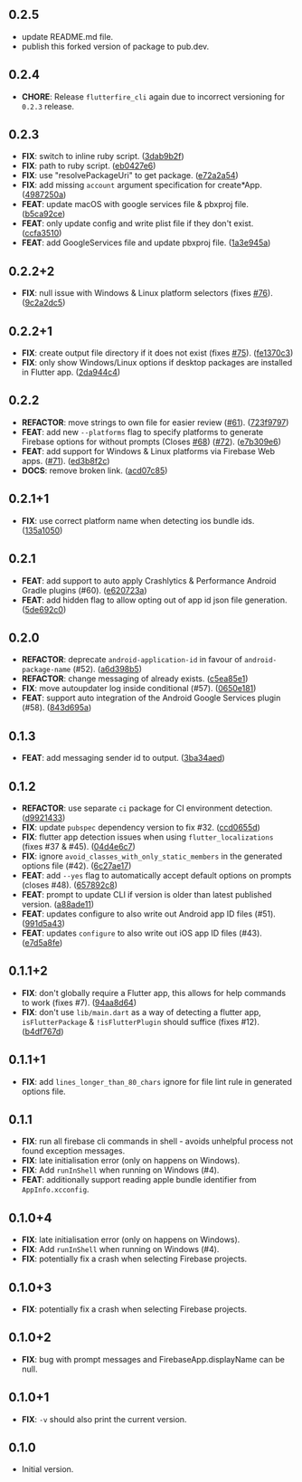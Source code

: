 ## 0.2.5

 - update README.md file.
 - publish this forked version of package to pub.dev.

## 0.2.4

 - **CHORE**: Release `flutterfire_cli` again due to incorrect versioning for `0.2.3` release.

## 0.2.3

 - **FIX**: switch to inline ruby script. ([3dab9b2f](https://github.com/invertase/flutterfire_cli/commit/3dab9b2fbbfdc0b9225224a625b8f89074d5ea3f))
 - **FIX**: path to ruby script. ([eb0427e6](https://github.com/invertase/flutterfire_cli/commit/eb0427e604c1bf7fe46bf15c387077a077f22571))
 - **FIX**: use "resolvePackageUri" to get package. ([e72a2a54](https://github.com/invertase/flutterfire_cli/commit/e72a2a549e197594e1d659164819e289f88bb317))
 - **FIX**: add missing `account` argument specification for create*App. ([4987250a](https://github.com/invertase/flutterfire_cli/commit/4987250a197dfb4731f625e988f3059e3e550b1e))
 - **FEAT**: update macOS with google services file & pbxproj file. ([b5ca92ce](https://github.com/invertase/flutterfire_cli/commit/b5ca92ced93de46a9d029f9272a5c9ace2793516))
 - **FEAT**: only update config and write plist file if they don't exist. ([ccfa3510](https://github.com/invertase/flutterfire_cli/commit/ccfa3510f7b4fae135a1e041c1774bd9717fc131))
 - **FEAT**: add GoogleServices file and update pbxproj file. ([1a3e945a](https://github.com/invertase/flutterfire_cli/commit/1a3e945a3e3ab3501bef32bbc930d72af61df820))

## 0.2.2+2

 - **FIX**: null issue with Windows & Linux platform selectors (fixes [#76](https://github.com/invertase/flutterfire_cli/issues/76)). ([9c2a2dc5](https://github.com/invertase/flutterfire_cli/commit/9c2a2dc5b9fc95f4051da06832d5e5e917906449))

## 0.2.2+1

 - **FIX**: create output file directory if it does not exist (fixes [#75](https://github.com/invertase/flutterfire_cli/issues/75)). ([fe1370c3](https://github.com/invertase/flutterfire_cli/commit/fe1370c3259884cbd2a1a103626b375b420d621a))
 - **FIX**: only show Windows/Linux options if desktop packages are installed in Flutter app. ([2da944c4](https://github.com/invertase/flutterfire_cli/commit/2da944c45b0c9e1308eecb8ea1ff21295eabeafa))

## 0.2.2

 - **REFACTOR**: move strings to own file for easier review ([#61](https://github.com/invertase/flutterfire_cli/issues/61)). ([723f9797](https://github.com/invertase/flutterfire_cli/commit/723f9797c41db4a008804116a1cb0ea069aaa238))
 - **FEAT**: add new `--platforms` flag to specify platforms to generate Firebase options for without prompts (Closes [#68](https://github.com/invertase/flutterfire_cli/issues/68)) ([#72](https://github.com/invertase/flutterfire_cli/issues/72)). ([e7b309e6](https://github.com/invertase/flutterfire_cli/commit/e7b309e682eabd0d7f048e3b30e4ee84ab4995e4))
 - **FEAT**: add support for Windows & Linux platforms via Firebase Web apps. ([#71](https://github.com/invertase/flutterfire_cli/issues/71)). ([ed3b8f2c](https://github.com/invertase/flutterfire_cli/commit/ed3b8f2c1f6ee4617742320856837b42f26cce05))
 - **DOCS**: remove broken link. ([acd07c85](https://github.com/invertase/flutterfire_cli/commit/acd07c85647d970a44bf5b6d29593f87c99ce8e7))

## 0.2.1+1

 - **FIX**: use correct platform name when detecting ios bundle ids. ([135a1050](https://github.com/invertase/flutterfire_cli/commit/135a1050f0f1a65125aae308411149032c83391e))

## 0.2.1

 - **FEAT**: add support to auto apply Crashlytics & Performance Android Gradle plugins (#60). ([e620723a](https://github.com/invertase/flutterfire_cli/commit/e620723ac1e6badeb7c100a028ff2e698078f5f6))
 - **FEAT**: add hidden flag to allow opting out of app id json file generation. ([5de692c0](https://github.com/invertase/flutterfire_cli/commit/5de692c048c655b92843417dafcd85c4e1461b36))

## 0.2.0

 - **REFACTOR**: deprecate `android-application-id` in favour of `android-package-name` (#52). ([a6d398b5](https://github.com/invertase/flutterfire_cli/commit/a6d398b5bf15cfb0be30bc30682804f7041ed9e7))
 - **REFACTOR**: change messaging of already exists. ([c5ea85e1](https://github.com/invertase/flutterfire_cli/commit/c5ea85e1074a1acf8152a932bf9c74e6a84f6c85))
 - **FIX**: move autoupdater log inside conditional (#57). ([0650e181](https://github.com/invertase/flutterfire_cli/commit/0650e18178598a5496a1b17705e958e765ff2ee1))
 - **FEAT**: support auto integration of the Android Google Services plugin (#58). ([843d695a](https://github.com/invertase/flutterfire_cli/commit/843d695a71049a17d9f9d2e1d1b6885b2835497e))

## 0.1.3

 - **FEAT**: add messaging sender id to output. ([3ba34aed](https://github.com/invertase/flutterfire_cli/commit/3ba34aed8c6565ff2c471b1f519fe33401016a65))

## 0.1.2

 - **REFACTOR**: use separate `ci` package for CI environment detection. ([d9921433](https://github.com/invertase/flutterfire_cli/commit/d99214334ebfd45d18ae8046dad1f89936dd7bf0))
 - **FIX**: update `pubspec` dependency version to fix #32. ([ccd0655d](https://github.com/invertase/flutterfire_cli/commit/ccd0655df8548a062ec011f0352d57a99f771f17))
 - **FIX**: flutter app detection issues when using `flutter_localizations` (fixes #37 & #45). ([04d4e6c7](https://github.com/invertase/flutterfire_cli/commit/04d4e6c702ee08730fcfed8e05e4850a5e79bea7))
 - **FIX**: ignore `avoid_classes_with_only_static_members` in the generated options file (#42). ([6c27ae17](https://github.com/invertase/flutterfire_cli/commit/6c27ae17aaf4a91b4cefd712179e0b8686c30357))
 - **FEAT**: add `--yes` flag to automatically accept default options on prompts (closes #48). ([657892c8](https://github.com/invertase/flutterfire_cli/commit/657892c873178961209bf77c1120e032f77221d6))
 - **FEAT**: prompt to update CLI if version is older than latest published version. ([a88ade11](https://github.com/invertase/flutterfire_cli/commit/a88ade11a96c88b209c52a8dd1d2867afecd4a7d))
 - **FEAT**: updates configure to also write out Android app ID files (#51). ([991d5a43](https://github.com/invertase/flutterfire_cli/commit/991d5a433b31c2b45dcccc7ee6eea458d2bb5c7b))
 - **FEAT**: updates `configure` to also write out iOS app ID files (#43). ([e7d5a8fe](https://github.com/invertase/flutterfire_cli/commit/e7d5a8fef81f003ef8b49cb3d8cea3fec98175bb))

## 0.1.1+2

 - **FIX**: don't globally require a Flutter app, this allows for help commands to work (fixes #7). ([94aa8d64](https://github.com/invertase/flutterfire_cli/commit/94aa8d64c467e1cec31e7bbc6c06acb247bc92bc))
 - **FIX**: don't use `lib/main.dart` as a way of detecting a flutter app, `isFlutterPackage` & `!isFlutterPlugin` should suffice (fixes #12). ([b4df767d](https://github.com/invertase/flutterfire_cli/commit/b4df767d2328567dc5461b068bbe9f2872d43636))

## 0.1.1+1

 - **FIX**: add `lines_longer_than_80_chars` ignore for file lint rule in generated options file.

## 0.1.1

 - **FIX**: run all firebase cli commands in shell - avoids unhelpful process not found exception messages.
 - **FIX**: late initialisation error (only on happens on Windows).
 - **FIX**: Add `runInShell` when running on Windows (#4).
 - **FEAT**: additionally support reading apple bundle identifier from `AppInfo.xcconfig`.

## 0.1.0+4

 - **FIX**: late initialisation error (only on happens on Windows).
 - **FIX**: Add `runInShell` when running on Windows (#4).
 - **FIX**: potentially fix a crash when selecting Firebase projects.

## 0.1.0+3

 - **FIX**: potentially fix a crash when selecting Firebase projects.

## 0.1.0+2

 - **FIX**: bug with prompt messages and FirebaseApp.displayName can be null.

## 0.1.0+1

 - **FIX**: `-v` should also print the current version.

## 0.1.0

- Initial version.

